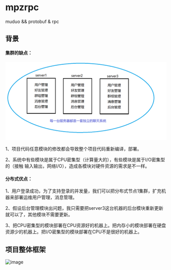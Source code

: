 # mpzrpc
muduo &amp;&amp; protobuf &amp; rpc

## 背景
#### 集群的缺点：

![image](https://raw.githubusercontent.com/FlYwithcoder/MPZRPC/refs/heads/main/image.png)

1、项目代码任意模块的修改都会导致整个项目代码重新编译，部署。

2、系统中有些模块是属于CPU密集型（计算量大的），有些模块是属于I/O密集型的（接触 输入输出，网络I/O），造成各模块对硬件资源的需求是不一样。

#### 分布式优点：
1、用户登录成功，为了支持登录的并发量，我们可以把分布式节点1集群，扩充机器来部署运维用户管理，消息管理。

2、假设后台管理模块出问题，我只需要把server3这台机器的后台模块重新更新就可以了，其他模块不需要更新。

3、把CPU密集型的模块部署在CPU资源好的机器上。把内存小的模块部署在硬盘资源少的机器上。把I/O密集型的模块部署在CPU不是很好的机器上。

## 项目整体框架
![image](https://github.com/user-attachments/assets/d6a910ec-550d-4944-b484-b797c4df5364)


